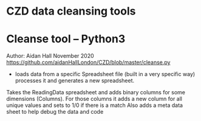 
# CZD data cleansing tools
# Cleanse tool – Python3
Author: Aidan Hall
November 2020 
https://github.com/aidanHallLondon/CZD/blob/master/cleanse.py

 - loads data from a specific Spreadsheet file 
 (built in a very specific way) processes it and generates a new spreadsheet.

Takes the ReadingData spreadsheet and adds binary columns for some dimensions (Columns).
 For those columns it adds a new column for all unique values and sets to 1/0 if there is a match
 Also adds a meta data sheet to help debug  the  data and code

